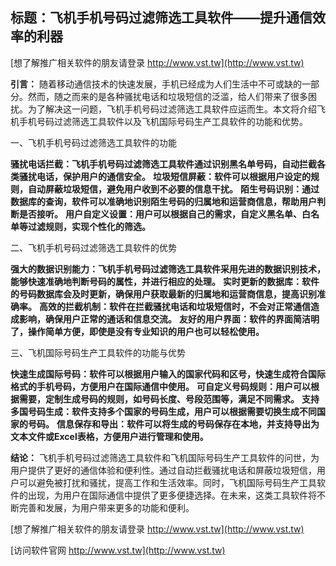 ## **标题：飞机手机号码过滤筛选工具软件——提升通信效率的利器**

[想了解推广相关软件的朋友请登录 http://www.vst.tw](http://www.vst.tw)

**引言：**
随着移动通信技术的快速发展，手机已经成为人们生活中不可或缺的一部分。然而，随之而来的是各种骚扰电话和垃圾短信的泛滥，给人们带来了很多困扰。为了解决这一问题，飞机手机号码过滤筛选工具软件应运而生。本文将介绍飞机手机号码过滤筛选工具软件以及飞机国际号码生产工具软件的功能和优势。

一、飞机手机号码过滤筛选工具软件的功能

**骚扰电话拦截：飞机手机号码过滤筛选工具软件通过识别黑名单号码，自动拦截各类骚扰电话，保护用户的通信安全。**
**垃圾短信屏蔽：软件可以根据用户设定的规则，自动屏蔽垃圾短信，避免用户收到不必要的信息干扰。**
**陌生号码识别：通过数据库的查询，软件可以准确地识别陌生号码的归属地和运营商信息，帮助用户判断是否接听。**
**用户自定义设置：用户可以根据自己的需求，自定义黑名单、白名单等过滤规则，实现个性化的筛选。**

二、飞机手机号码过滤筛选工具软件的优势

**强大的数据识别能力：飞机手机号码过滤筛选工具软件采用先进的数据识别技术，能够快速准确地判断号码的属性，并进行相应的处理。**
**实时更新的数据库：软件的号码数据库会及时更新，确保用户获取最新的归属地和运营商信息，提高识别准确率。**
**高效的拦截机制：软件在拦截骚扰电话和垃圾短信时，不会对正常通信造成影响，确保用户正常的通话和信息交流。**
**友好的用户界面：软件的界面简洁明了，操作简单方便，即使是没有专业知识的用户也可以轻松使用。**

三、飞机国际号码生产工具软件的功能与优势

**快速生成国际号码：软件可以根据用户输入的国家代码和区号，快速生成符合国际格式的手机号码，方便用户在国际通信中使用。**
**可自定义号码规则：用户可以根据需要，定制生成号码的规则，如号码长度、号段范围等，满足不同需求。**
**支持多国号码生成：软件支持多个国家的号码生成，用户可以根据需要切换生成不同国家的号码。**
**信息保存和导出：软件可以将生成的号码保存在本地，并支持导出为文本文件或Excel表格，方便用户进行管理和使用。**

**结论：**
飞机手机号码过滤筛选工具软件和飞机国际号码生产工具软件的问世，为用户提供了更好的通信体验和便利性。通过自动拦截骚扰电话和屏蔽垃圾短信，用户可以避免被打扰和骚扰，提高工作和生活效率。同时，飞机国际号码生产工具软件的出现，为用户在国际通信中提供了更多便捷选择。在未来，这类工具软件将不断完善和发展，为用户带来更多的功能和便利。

[想了解推广相关软件的朋友请登录 http://www.vst.tw](http://www.vst.tw)


[访问软件官网 http://www.vst.tw](http://www.vst.tw)
